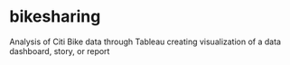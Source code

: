 # bikesharing
Analysis of Citi Bike data through Tableau creating visualization of a data dashboard, story, or report
